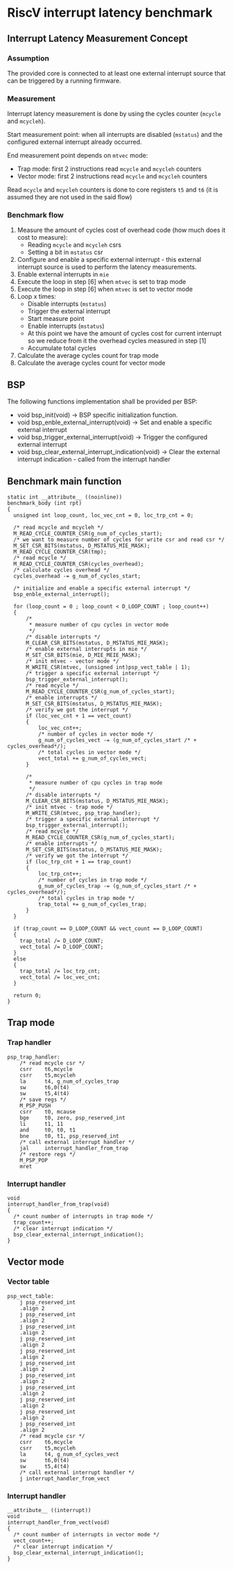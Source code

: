 # RiscV interrupt latency benchmark
## Interrupt Latency Measurement Concept
### Assumption
The provided core is connected to at least one  external interrupt source that can be triggered by a running firmware.
### Measurement
Interrupt latency measurement is done by using the cycles counter (`mcycle` and `mcycleh`).

Start measurement point: when all interrupts are disabled (`mstatus`) and the configured external interrupt already occurred.

End measurement point depends on `mtvec` mode:
- Trap mode: first 2 instructions read `mcycle` and `mcycleh` counters
- Vector mode: first 2 instructions read `mcycle` and `mcycleh` counters

Read `mcycle` and `mcycleh` counters is done to core registers `t5` and `t6` (it is assumed they are not used in the said flow)

### Benchmark flow
1. Measure the amount of cycles cost of overhead code (how much does it cost to measure): 
    - Reading `mcycle` and `mcycleh` csrs 
    - Setting a bit in `mstatus` csr
2. Configure and enable a specific external interrupt - this external interrupt source is used to perform the latency measurements.
3. Enable external interrupts in `mie`
4. Execute the loop in step [6] when `mtvec` is set to trap mode
5. Execute the loop in step [6] when `mtvec` is set to vector mode
6. Loop x times:
    - Disable interrupts (`mstatus`)
    - Trigger the external interrupt
    - Start measure point
    - Enable interrupts (`mstatus`)
    - At this point we have the amount of cycles cost for current interrupt so we reduce from it the overhead cycles measured  in step [1]
    - Accumulate total cycles
7. Calculate the average cycles count for trap mode
8. Calculate the average cycles count for vector mode
## BSP
The following functions implementation shall be provided per BSP:
- void bsp_init(void) -> BSP specific initialization function.
- void bsp_enble_external_interrupt(void) -> Set and enable a specific external interrupt
- void bsp_trigger_external_interrupt(void) -> Trigger the configured external interrupt
- void bsp_clear_external_interrupt_indication(void) -> Clear the external interrupt indication - called from the interrupt handler

## Benchmark main function
```
static int __attribute__ ((noinline))
benchmark_body (int rpt)
{
  unsigned int loop_count, loc_vec_cnt = 0, loc_trp_cnt = 0;

  /* read mcycle and mcycleh */
  M_READ_CYCLE_COUNTER_CSR(g_num_of_cycles_start);
  /* we want to measure number of cycles for write csr and read csr */
  M_SET_CSR_BITS(mstatus, D_MSTATUS_MIE_MASK);
  M_READ_CYCLE_COUNTER_CSR(tmp);
  /* read mcycle */
  M_READ_CYCLE_COUNTER_CSR(cycles_overhead);
  /* calculate cycles overhead */
  cycles_overhead -= g_num_of_cycles_start;

  /* initialize and enable a specific external interrupt */
  bsp_enble_external_interrupt();

  for (loop_count = 0 ; loop_count < D_LOOP_COUNT ; loop_count++)
  {
      /*
       * measure number of cpu cycles in vector mode
       */
      /* disable interrupts */
      M_CLEAR_CSR_BITS(mstatus, D_MSTATUS_MIE_MASK);
      /* enable external interrupts in mie */
      M_SET_CSR_BITS(mie, D_MIE_MEIE_MASK);
      /* init mtvec - vector mode */
      M_WRITE_CSR(mtvec, (unsigned int)psp_vect_table | 1);
      /* trigger a specific external interrupt */
      bsp_trigger_external_interrupt();
      /* read mcycle */
      M_READ_CYCLE_COUNTER_CSR(g_num_of_cycles_start);
      /* enable interrupts */
      M_SET_CSR_BITS(mstatus, D_MSTATUS_MIE_MASK);
      /* verify we got the interrupt */
      if (loc_vec_cnt + 1 == vect_count)
      {
          loc_vec_cnt++;
          /* number of cycles in vector mode */
          g_num_of_cycles_vect -= (g_num_of_cycles_start /* + cycles_overhead*/);
          /* total cycles in vector mode */
          vect_total += g_num_of_cycles_vect;
      }

      /*
       * measure number of cpu cycles in trap mode
       */
      /* disable interrupts */
      M_CLEAR_CSR_BITS(mstatus, D_MSTATUS_MIE_MASK);
      /* init mtvec - trap mode */
      M_WRITE_CSR(mtvec, psp_trap_handler);
      /* trigger a specific external interrupt */
      bsp_trigger_external_interrupt();
      /* read mcycle */
      M_READ_CYCLE_COUNTER_CSR(g_num_of_cycles_start);
      /* enable interrupts */
      M_SET_CSR_BITS(mstatus, D_MSTATUS_MIE_MASK);
      /* verify we got the interrupt */
      if (loc_trp_cnt + 1 == trap_count)
      {
          loc_trp_cnt++;
          /* number of cycles in trap mode */
          g_num_of_cycles_trap -= (g_num_of_cycles_start /* + cycles_overhead*/);
          /* total cycles in trap mode */
          trap_total += g_num_of_cycles_trap;
      }
  }

  if (trap_count == D_LOOP_COUNT && vect_count == D_LOOP_COUNT)
  {
    trap_total /= D_LOOP_COUNT;
    vect_total /= D_LOOP_COUNT;
  }
  else
  {
    trap_total /= loc_trp_cnt;
    vect_total /= loc_vec_cnt;
  }

  return 0;
}

```
## Trap mode
### Trap handler
```
psp_trap_handler:
    /* read mcycle csr */
    csrr    t6,mcycle
    csrr    t5,mcycleh
    la      t4, g_num_of_cycles_trap
    sw      t6,0(t4)
    sw      t5,4(t4)
    /* save regs */
    M_PSP_PUSH
    csrr    t0, mcause
    bge     t0, zero, psp_reserved_int
    li      t1, 11
    and     t0, t0, t1
    bne     t0, t1, psp_reserved_int
    /* call external interrupt handler */
    jal     interrupt_handler_from_trap
    /* restore regs */
    M_PSP_POP
    mret
```
### Interrupt handler
```
void
interrupt_handler_from_trap(void)
{
  /* count number of interrupts in trap mode */
  trap_count++;
  /* clear interrupt indication */
  bsp_clear_external_interrupt_indication();
}
```
## Vector mode 
### Vector table
```
psp_vect_table:
    j psp_reserved_int
    .align 2
    j psp_reserved_int
    .align 2
    j psp_reserved_int
    .align 2
    j psp_reserved_int
    .align 2
    j psp_reserved_int
    .align 2
    j psp_reserved_int
    .align 2
    j psp_reserved_int
    .align 2
    j psp_reserved_int
    .align 2
    j psp_reserved_int
    .align 2
    j psp_reserved_int
    .align 2
    j psp_reserved_int
    .align 2
    /* read mcycle csr */
    csrr    t6,mcycle
    csrr    t5,mcycleh
    la      t4, g_num_of_cycles_vect
    sw      t6,0(t4)
    sw      t5,4(t4)
    /* call external interrupt handler */
    j interrupt_handler_from_vect
```
### Interrupt handler
```
__attribute__ ((interrupt))
void
interrupt_handler_from_vect(void)
{
  /* count number of interrupts in vector mode */
  vect_count++;
  /* clear interrupt indication */
  bsp_clear_external_interrupt_indication();
}
```
